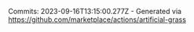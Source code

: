 Commits: 2023-09-16T13:15:00.277Z - Generated via https://github.com/marketplace/actions/artificial-grass
<br>
